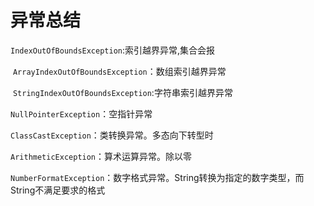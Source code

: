 # 异常总结

`IndexOutOfBoundsException`:索引越界异常,集合会报

​	`ArrayIndexOutOfBoundsException`：数组索引越界异常

​	`StringIndexOutOfBoundsException`:字符串索引越界异常

`NullPointerException`：空指针异常

`ClassCastException`：类转换异常。多态向下转型时

`ArithmeticException`：算术运算异常。除以零

`NumberFormatException`：数字格式异常。String转换为指定的数字类型，而String不满足要求的格式